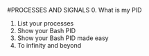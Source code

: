 #PROCESSES AND SIGNALS
0. What is my PID
1. List your processes
2. Show your Bash PID
3. Show your Bash PID made easy
4. To infinity and beyond
